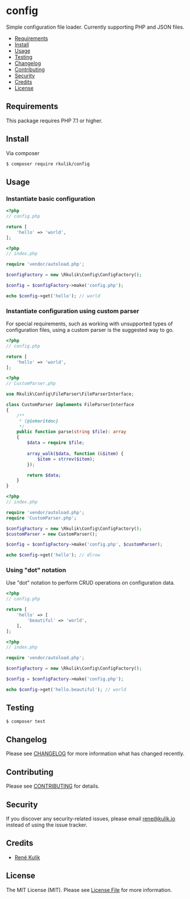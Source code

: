 # config

Simple configuration file loader. Currently supporting PHP and JSON files.

- [Requirements](#requirements)
- [Install](#install)
- [Usage](#usage)
- [Testing](#testing)
- [Changelog](#changelog)
- [Contributing](#contributing)
- [Security](#security)
- [Credits](#credits)
- [License](#license)

## Requirements

This package requires PHP 7.1 or higher.

## Install

Via composer

``` bash
$ composer require rkulik/config
```

## Usage

### Instantiate basic configuration

``` php
<?php
// config.php

return [
    'hello' => 'world',
];
```

``` php
<?php
// index.php

require 'vendor/autoload.php';

$configFactory = new \Rkulik\Config\ConfigFactory();

$config = $configFactory->make('config.php');

echo $config->get('hello'); // world
```

### Instantiate configuration using custom parser

For special requirements, such as working with unsupported types of configuration files, using a custom parser is the suggested way to go.

``` php
<?php
// config.php

return [
    'hello' => 'world',
];
```

``` php
<?php
// CustomParser.php

use Rkulik\Config\FileParser\FileParserInterface;

class CustomParser implements FileParserInterface
{
    /**
     * {@inheritdoc}
     */
    public function parse(string $file): array
    {
        $data = require $file;
        
        array_walk($data, function (&$item) {
            $item = strrev($item);
        });

        return $data;
    }
}
```

``` php
<?php
// index.php

require 'vendor/autoload.php';
require 'CustomParser.php';

$configFactory = new \Rkulik\Config\ConfigFactory();
$customParser = new CustomParser();

$config = $configFactory->make('config.php', $customParser);

echo $config->get('hello'); // dlrow
```

### Using "dot" notation

Use "dot" notation to perform CRUD operations on configuration data.

``` php
<?php
// config.php

return [
    'hello' => [
        'beautiful' => 'world',
    ],
];
```

``` php
<?php
// index.php

require 'vendor/autoload.php';

$configFactory = new \Rkulik\Config\ConfigFactory();

$config = $configFactory->make('config.php');

echo $config->get('hello.beautiful'); // world
```

## Testing

``` bash
$ composer test
```

## Changelog

Please see [CHANGELOG](CHANGELOG.md) for more information what has changed recently.

## Contributing

Please see [CONTRIBUTING](CONTRIBUTING.md) for details.

## Security

If you discover any security-related issues, please email rene@kulik.io instead of using the issue tracker.

## Credits

- [René Kulik](https://github.com/rkulik)

## License

The MIT License (MIT). Please see [License File](LICENSE) for more information.
